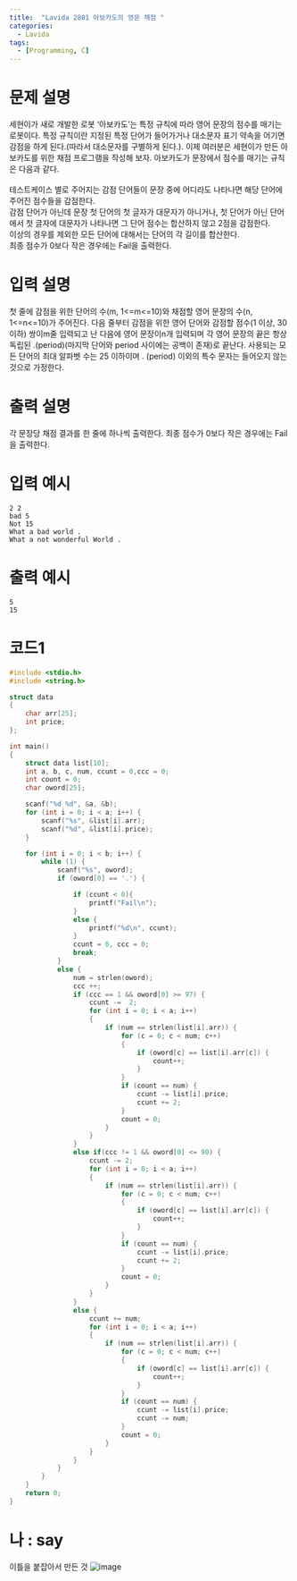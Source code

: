 ```yaml
---
title:  "Lavida 2801 아보카도의 영문 채점 "
categories:
  - Lavida
tags:
  - [Programming, C]
---
```

# 문제 설명
세현이가 새로 개발한 로봇 ‘아보카도’는 특정 규칙에 따라 영어 문장의 점수를 매기는 로봇이다. 특정 규칙이란 지정된 특정 단어가 들어가거나 대소문자 표기 약속을 어기면 감점을 하게 된다.(따라서 대소문자를 구별하게 된다.). 이제 여러분은 세현이가 만든 아보카도를 위한 채점 프로그램을 작성해 보자. 아보카도가 문장에서 점수를 매기는 규칙은 다음과 같다.<br>
<br>
테스트케이스 별로 주어지는 감점 단어들이 문장 중에 어디라도 나타나면 해당 단어에 주어진 점수들을 감점한다.<br>
감점 단어가 아닌데 문장 첫 단어의 첫 글자가 대문자가 아니거나, 첫 단어가 아닌 단어에서 첫 글자에 대문자가 나타나면 그 단어 점수는 합산하지 않고 2점을 감점한다.<br>
이상의 경우를 제외한 모든 단어에 대해서는 단어의 각 길이를 합산한다.<br>
최종 점수가 0보다 작은 경우에는 Fail을 출력한다.<br>

# 입력 설명
첫 줄에 감점을 위한 단어의 수(m, 1<=m<=10)와 채점할 영어 문장의 수(n, 1<=n<=10)가 주어진다. 다음 줄부터 감점을 위한 영어 단어와 감점할 점수(1 이상, 30 이하) 쌍이m줄 입력되고 난 다음에 영어 문장이n개 입력되며 각 영어 문장의 끝은 항상 독립된 .(period)(마지막 단어와 period 사이에는 공백이 존재)로 끝난다. 사용되는 모든 단어의 최대 알파벳 수는 25 이하이며 . (period) 이외의 특수 문자는 들어오지 않는 것으로 가정한다.

# 출력 설명
각 문장당 채점 결과를 한 줄에 하나씩 출력한다. 최종 점수가 0보다 작은 경우에는 Fail을 출력한다.

# 입력 예시
```
2 2
bad 5
Not 15
What a bad world .
What a not wonderful World .
```
# 출력 예시
```
5
15
```
# 코드1

```c
#include <stdio.h>
#include <string.h>

struct data
{
	char arr[25];
	int price;
};

int main()
{
	struct data list[10];
	int a, b, c, num, ccunt = 0,ccc = 0;
	int count = 0;
	char oword[25];

	scanf("%d %d", &a, &b);
	for (int i = 0; i < a; i++) {
		scanf("%s", &list[i].arr);
		scanf("%d", &list[i].price);
	}

	for (int i = 0; i < b; i++) {
		while (1) {
			scanf("%s", oword);
			if (oword[0] == '.') {

				if (ccunt < 0){
					printf("Fail\n");
				}
				else {
					printf("%d\n", ccunt);
				}
				ccunt = 0, ccc = 0;
				break;
			}
			else {
				num = strlen(oword);
				ccc ++;
				if (ccc == 1 && oword[0] >= 97) {
					ccunt -=  2;
					for (int i = 0; i < a; i++)
					{
						if (num == strlen(list[i].arr)) {
							for (c = 0; c < num; c++)
							{
								if (oword[c] == list[i].arr[c]) {
									count++;
								}
							}
							if (count == num) {
								ccunt -= list[i].price;
								ccunt += 2;
							} 
							count = 0;
						}
					}
				}
				else if(ccc != 1 && oword[0] <= 90) {
					ccunt -= 2;
					for (int i = 0; i < a; i++)
					{
						if (num == strlen(list[i].arr)) {
							for (c = 0; c < num; c++)
							{
								if (oword[c] == list[i].arr[c]) {
									count++;
								}
							}
							if (count == num) {
								ccunt -= list[i].price;
								ccunt += 2;
							}
							count = 0;
						}
					}
				}
				else {
					ccunt += num;
					for (int i = 0; i < a; i++)
					{
						if (num == strlen(list[i].arr)) {
							for (c = 0; c < num; c++)
							{
								if (oword[c] == list[i].arr[c]) {
									count++;
								}
							}
							if (count == num) {
								ccunt -= list[i].price;
								ccunt -= num;
							}
							count = 0;
						}
					}
				}
			}
		}
	}
	return 0;
}
```

# 나 : say
이틀을 붙잡아서 만든 것
![image](https://user-images.githubusercontent.com/87979171/143557708-53da4007-531d-475b-a8c7-f18e3b22614c.png)
